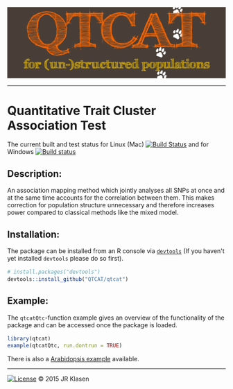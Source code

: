 <a name="logo"/>
<div align="center">
<a href="https://github.com/QTCAT" target="_blank">
<img src="https://github.com/QTCAT/qtcat_logo/blob/master/logo/QTCAT_l.png?raw=true" width="600"></img>
</a>
</div>

--------------------------------------------------------------------------------

# Quantitative Trait Cluster Association Test
The current built and test status for Linux (Mac)
[![Build Status](https://travis-ci.org/QTCAT/qtcat.svg)](https://travis-ci.org/QTCAT/qtcat)
and for Windows 
[![Build status](https://ci.appveyor.com/api/projects/status/hx1pvqer9flugwew/branch/master?svg=true)](https://ci.appveyor.com/project/jrklasen/qtcat/branch/master)


## Description:
An association mapping method which jointly analyses all SNPs at once and at 
the same time accounts for the correlation between them. This makes correction 
for population structure unnecessary and therefore increases power compared to 
classical methods like the mixed model.

## Installation:
The package can be installed from an R console via [`devtools`](https://github.com/hadley/devtools#updating-to-the-latest-version-of-devtools)
(If you haven't yet installed `devtools` please do so first). 

```R
# install.packages("devtools")
devtools::install_github("QTCAT/qtcat") 

```

## Example:
The `qtcatQtc`-function example gives an overview of the functionality of 
the package and can be accessed once the package is loaded.

```R
library(qtcat)
example(qtcatQtc, run.dontrun = TRUE)

```

There is also a [Arabidopsis example](https://github.com/QTCAT/qtcat.data) available.

--------------------------------------------------------------------------------

[![License](https://img.shields.io/badge/license-GPL%20%28%3E=%202%29-brightgreen.svg)](https://www.gnu.org/licenses/gpl-2.0.html)
&copy; 2015 JR Klasen
